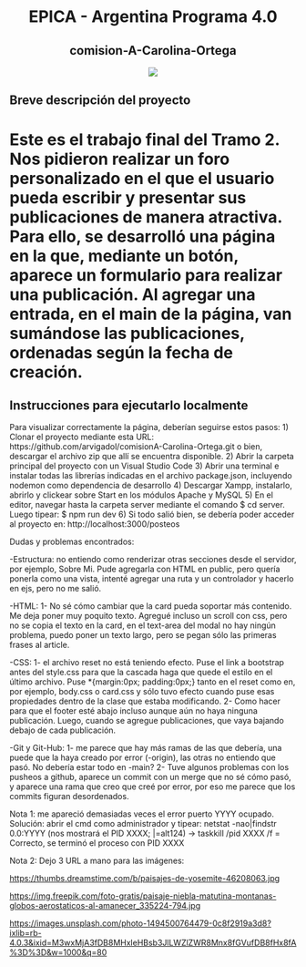 <h1 align="center"> EPICA - Argentina Programa 4.0 </h1>
<h2 align="center"> comision-A-Carolina-Ortega </h2>


<p align="center">
<img src="https://img.shields.io/badge/STATUS-EN%20DESAROLLO-green">
</p>

<h2 align="left">Breve descripción del proyecto</h2>

# Este es el trabajo final del Tramo 2. Nos pidieron realizar un foro personalizado en el que el usuario pueda escribir y presentar sus publicaciones de manera atractiva. Para ello, se desarrolló una página en la que, mediante un botón, aparece un formulario para realizar una publicación. Al agregar una entrada, en el main de la página, van sumándose las publicaciones, ordenadas según la fecha de creación.

<h2 align="left">Instrucciones para ejecutarlo localmente</h2>
<p>
    Para visualizar correctamente la página, deberían seguirse estos pasos:
    1) Clonar el proyecto mediante esta URL: https://github.com/arvigadol/comisionA-Carolina-Ortega.git o bien, descargar el archivo zip que allí se encuentra disponible.
    2) Abrir la carpeta principal del proyecto con un Visual Studio Code
    3) Abrir una terminal e instalar todas las librerías indicadas en el archivo package.json, incluyendo nodemon como dependencia de desarrollo
    4) Descargar Xampp, instalarlo, abrirlo y clickear sobre Start en los módulos Apache y MySQL
    5) En el editor, navegar hasta la carpeta server mediante el comando $ cd server. Luego tipear: $ npm run dev
    6) Si todo salió bien, se debería poder acceder al proyecto en: http://localhost:3000/posteos
</p>

Dudas y problemas encontrados:

-Estructura: no entiendo como renderizar otras secciones desde el servidor, por ejemplo, Sobre Mi. Pude agregarla con HTML en public, pero quería ponerla como una vista, intenté agregar una ruta y un controlador y hacerlo en ejs, pero no me salió.

-HTML: 1- No sé cómo cambiar que la card pueda soportar más contenido. Me deja poner muy poquito texto. Agregué incluso un scroll con css, pero no se copia el texto en la card, en el text-area del modal no hay ningún problema, puedo poner un texto largo, pero se pegan sólo las primeras frases al article.

-CSS: 1- el archivo reset no está teniendo efecto. Puse el link a bootstrap antes del style.css para que la cascada haga que quede el estilo en el último archivo. Puse *{margin:0px; padding:0px;} tanto en el reset como en, por ejemplo, body.css o card.css y sólo tuvo efecto cuando puse esas propiedades dentro de la clase que estaba modificando.
2- Como hacer para que el footer esté abajo incluso aunque aún no haya ninguna publicación. Luego, cuando se agregue publicaciones, que vaya bajando debajo de cada publicación.

-Git y Git-Hub: 1- me parece que hay más ramas de las que debería, una puede que la haya creado por error (-origin), las otras no entiendo que pasó. No debería estar todo en -main?
2- Tuve algunos problemas con los pusheos a github, aparece un commit con un merge que no sé cómo pasó, y aparece una rama que creo que creé por error, por eso me parece que los commits figuran desordenados.


Nota 1: me apareció demasiadas veces el error puerto YYYY ocupado. Solución: abrir el cmd como administrador y tipear: netstat -nao|findstr 0.0:YYYY (nos mostrará el PID XXXX; |=alt124) -> taskkill /pid XXXX /f = Correcto, se terminó el proceso con PID XXXX


Nota 2: Dejo 3 URL a mano para las imágenes:

https://thumbs.dreamstime.com/b/paisajes-de-yosemite-46208063.jpg

https://img.freepik.com/foto-gratis/paisaje-niebla-matutina-montanas-globos-aerostaticos-al-amanecer_335224-794.jpg

https://images.unsplash.com/photo-1494500764479-0c8f2919a3d8?ixlib=rb-4.0.3&ixid=M3wxMjA3fDB8MHxleHBsb3JlLWZlZWR8Mnx8fGVufDB8fHx8fA%3D%3D&w=1000&q=80


